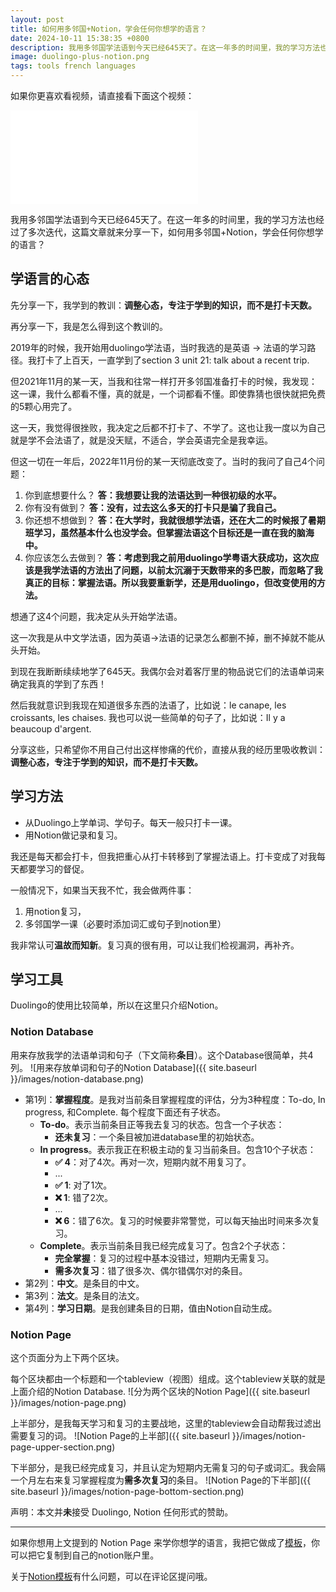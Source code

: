 ```yaml
---
layout: post
title: 如何用多邻国+Notion，学会任何你想学的语言？
date: 2024-10-11 15:38:35 +0800
description: 我用多邻国学法语到今天已经645天了。在这一年多的时间里，我的学习方法也经过了多次迭代，这篇文章就来分享一下，如何用多邻国+Notion，学会任何你想学的语言？
image: duolingo-plus-notion.png
tags: tools french languages
---
```


如果你更喜欢看视频，请直接看下面这个视频：
 <iframe class="video_frame bilibili" src="//player.bilibili.com/player.html?bvid=BV1Fa26YTE7K&page=1&autoplay=0" scrolling="no" border="0" frameborder="no" framespacing="0" allowfullscreen="true"> </iframe> 

我用多邻国学法语到今天已经645天了。在这一年多的时间里，我的学习方法也经过了多次迭代，这篇文章就来分享一下，如何用多邻国+Notion，学会任何你想学的语言？

## 学语言的心态

先分享一下，我学到的教训：**调整心态，专注于学到的知识，而不是打卡天数。**

再分享一下，我是怎么得到这个教训的。

2019年的时候，我开始用duolingo学法语，当时我选的是英语 -> 法语的学习路径。我打卡了上百天，一直学到了section 3 unit 21: talk about a recent trip.

但2021年11月的某一天，当我和往常一样打开多邻国准备打卡的时候，我发现：这一课，我什么都看不懂，真的就是，一个词都看不懂。即使靠猜也很快就把免费的5颗心用完了。

这一天，我觉得很挫败，我决定之后都不打卡了、不学了。这也让我一度以为自己就是学不会法语了，就是没天赋，不适合，学会英语完全是我幸运。

但这一切在一年后，2022年11月份的某一天彻底改变了。当时的我问了自己4个问题：

1. 你到底想要什么？
**答：我想要让我的法语达到一种很初级的水平。**
2. 你有没有做到？
**答：没有，过去这么多天的打卡只是骗了我自己。**
3. 你还想不想做到？
**答：在大学时，我就很想学法语，还在大二的时候报了暑期班学习，虽然基本什么也没学会。但掌握法语这个目标还是一直在我的脑海中。**
4. 你应该怎么去做到？
**答：考虑到我之前用duolingo学粤语大获成功，这次应该是我学法语的方法出了问题，以前太沉溺于天数带来的多巴胺，而忽略了我真正的目标：掌握法语。所以我要重新学，还是用duolingo，但改变使用的方法。**

想通了这4个问题，我决定从头开始学法语。

这一次我是从中文学法语，因为英语->法语的记录怎么都删不掉，删不掉就不能从头开始。

到现在我断断续续地学了645天。我偶尔会对着客厅里的物品说它们的法语单词来确定我真的学到了东西！

然后我就意识到我现在知道很多东西的法语了，比如说：le canape, les croissants, les chaises. 我也可以说一些简单的句子了，比如说：Il y a beaucoup d'argent.

分享这些，只希望你不用自己付出这样惨痛的代价，直接从我的经历里吸收教训：**调整心态，专注于学到的知识，而不是打卡天数。**

## 学习方法

- 从Duolingo上学单词、学句子。每天一般只打卡一课。
- 用Notion做记录和复习。

我还是每天都会打卡，但我把重心从打卡转移到了掌握法语上。打卡变成了对我每天都要学习的督促。

一般情况下，如果当天我不忙，我会做两件事：
1. 用notion复习，
2. 多邻国学一课（必要时添加词汇或句子到notion里）

我非常认可**温故而知新**。复习真的很有用，可以让我们检视漏洞，再补齐。

## 学习工具

Duolingo的使用比较简单，所以在这里只介绍Notion。

### Notion Database

用来存放我学的法语单词和句子（下文简称**条目**）。这个Database很简单，共4列。
![用来存放单词和句子的Notion Database]({{ site.baseurl }}/images/notion-database.png)

* 第1列：**掌握程度**。是我对当前条目掌握程度的评估，分为3种程度：To-do, In progress, 和Complete. 每个程度下面还有子状态。
	* **To-do**。表示当前条目正等我去复习的状态。包含一个子状态：
		* **还未复习**：一个条目被加进database里的初始状态。
	* **In progress**。表示我正在积极主动的复习当前条目。包含10个子状态：
		* **✅ 4**：对了4次。再对一次，短期内就不用复习了。
		* ...
		* **✅ 1**: 对了1次。
		* **❌ 1**: 错了2次。
		* ...
		* **❌ 6**：错了6次。复习的时候要非常警觉，可以每天抽出时间来多次复习。
	* **Complete**。表示当前条目我已经完成复习了。包含2个子状态：
		* **完全掌握**：复习的过程中基本没错过，短期内无需复习。
		* **需多次复习**：错了很多次、偶尔错偶尔对的条目。
* 第2列：**中文**。是条目的中文。
* 第3列：**法文**。是条目的法文。
* 第4列：**学习日期**。是我创建条目的日期，值由Notion自动生成。

### Notion Page

这个页面分为上下两个区块。

每个区块都由一个标题和一个tableview（视图）组成。这个tableview关联的就是上面介绍的Notion Database.
![分为两个区块的Notion Page]({{ site.baseurl }}/images/notion-page.png)

上半部分，是我每天学习和复习的主要战地，这里的tableview会自动帮我过滤出需要复习的词。
![Notion Page的上半部]({{ site.baseurl }}/images/notion-page-upper-section.png)

下半部分，是我已经完成复习，并且认定为短期内无需复习的句子或词汇。我会隔一个月左右来复习掌握程度为**需多次复习**的条目。
![Notion Page的下半部]({{ site.baseurl }}/images/notion-page-bottom-section.png)

声明：本文并**未**接受 Duolingo, Notion 任何形式的赞助。

---

如果你想用上文提到的 Notion Page 来学你想学的语言，我把它做成了[模板](https://blush-amount-161.notion.site/a2ed9e55cbb64cc6839aa2c5a0402dfc)，你可以把它复制到自己的notion账户里。

关于[Notion模板](https://blush-amount-161.notion.site/a2ed9e55cbb64cc6839aa2c5a0402dfc)有什么问题，可以在评论区提问哦。
